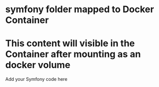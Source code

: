 # symfony folder mapped to Docker Container
# This content will visible in the Container after mounting as an docker volume

Add your Symfony code here
